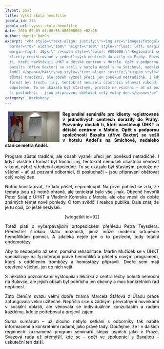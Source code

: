 ```yaml
---
layout: post
title: Vyšší škola hemofilie
joomla_id: 276
joomla_url: vyssi-skola-hemofilie
date: 2016-05-09 07:08:58.000000000 +02:00
author: Martin Bohůn
excerpt: "<h4 style=\"text-align: justify;\"><img src=\"images/fotogalerie/workshopy/praha/peter%20salaj.jpg\"
  border=\"0\" width=\"168\" height=\"100\" style=\"float: left; margin-left: 10px;
  margin-right: 10px;\" /><span style=\"color: #000000;\">Regionální semináře pro
  klienty registrované v jednotlivých centrech dorazily do Prahy. Pozvánky dostali
  ti, kteří navštěvují ÚHKT a dětské centrum v Motole. Opět s podporou společnosti
  Baxalta (dříve Baxter) se sešli v hotelu Andel´s na Smíchově, nedaleko stanice metra
  Anděl.</span></h4>\r\n<p style=\"text-align: justify;\"><span style=\"color: #000000;\">Program
  zůstal tradiční, ale obsah vyzněl přeci jen poněkud netradičně. I když vlastně i
  formát byl trochu jiný, tentokrát nemuseli účastníci věnovat víkend, nýbrž středeční
  odpoledne. To se ukázalo být šťastným, protože ne všichni – ať už pozvaní odborníci,
  či posluchači – jsou připraveni obětovat celý volný den.</span></p>"
category: 'Workshopy '
---
```

<h4 style="text-align: justify;"><img src="images/fotogalerie/workshopy/praha/peter%20salaj.jpg" border="0" width="168" height="100" style="float: left; margin-left: 10px; margin-right: 10px;" /><span style="color: #000000;">Regionální semináře pro klienty registrované v jednotlivých centrech dorazily do Prahy. Pozvánky dostali ti, kteří navštěvují ÚHKT a dětské centrum v Motole. Opět s podporou společnosti Baxalta (dříve Baxter) se sešli v hotelu Andel´s na Smíchově, nedaleko stanice metra Anděl.</span></h4>

<p style="text-align: justify;"><span style="color: #000000;">Program zůstal tradiční, ale obsah vyzněl přeci jen poněkud netradičně. I když vlastně i formát byl trochu jiný, tentokrát nemuseli účastníci věnovat víkend, nýbrž středeční odpoledne. To se ukázalo být šťastným, protože ne všichni – ať už pozvaní odborníci, či posluchači – jsou připraveni obětovat celý volný den.</span></p>



<p style="text-align: justify;"><span style="color: #000000;">Nutno konstatovat, že kdo přišel, neprohloupil. Na první pohled se zdá, že témata jsou už notně ohraná, ale tentokrát bylo vše jinak. Obecně hovořili Peter Salaj z ÚHKT a Vladimír Komrska z Motola, ale oba vnesli do dobře známých témat nové pohledy. O tom svědčí i reakce publika. Dala znát, že je tu cosi, co ještě neslyšeli.</span></p>

<p style="text-align: center;"><span>[widgetkit id=92]</span></p>

<p style="text-align: justify;"><span style="color: #000000;">Totéž platí o vyčerpávajícím ortopedickém přehledu Petra Teysslera. Předestřel širokou škálu možností, jimiž může moderní ortopedie hemofilikům pomoci. A zdaleka nejde jen o to poslední, tedy totální endoprotézy.</span></p>

<p style="text-align: justify;"><span style="color: #000000;">Aby to nedospělo až sem, pomáhá rehabilitace. Martin Mužíček se v ÚHKT specializuje na fyzioterapii právě hemofiliků a přišel s novým programem, který s oddělením trombózy a hemostázy připravili. Dveře sem mají otevřené všichni, jen do nich vejít.</span></p>

<p style="text-align: justify;"><span style="color: #000000;">S několika poznámkami vystoupila i lékařka z centra léčby bolesti nemocni na Bulovce, ale jejich obsah byl pohříchu jen obecný a moc konkrétních rad nepřinesl.</span></p>

<p style="text-align: justify;"><span style="color: #000000;">Zato členům svazu velmi dobře známá Marcela Štáfová z Úřadu práce zafungovala velmi užitečně. Nepřišla sice s žádnými převratnými novinkami v sociální oblasti, ale věnovala se individuálním konzultacím a radám každému, kdo je potřeboval a projevil zájem.</span></p>

<p style="text-align: justify;"><span style="color: #000000;">Suma sumárum – už dlouho nebylo setkání s odborníky tak nabité informacemi a konkrétními radami, jako právě tady. Doufejme, že i v dalších regionech zaznamená program seminářů stejný úspěch jako v Praze. Svazová rada už přemýšlí, kde se – opět ve spolupráci s Baxaltou – uskuteční ten další.  </span>    </p>
